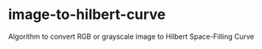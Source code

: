 # image-to-hilbert-curve
Algorithm to convert RGB or grayscale image to Hilbert Space-Filling Curve
